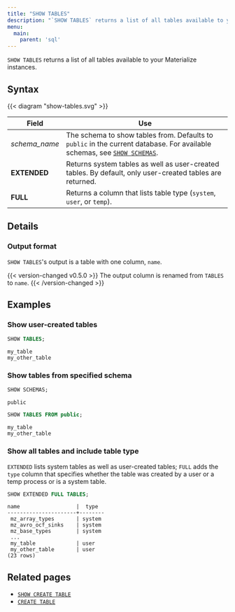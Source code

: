 ```yaml
---
title: "SHOW TABLES"
description: "`SHOW TABLES` returns a list of all tables available to your Materialize instances."
menu:
  main:
    parent: 'sql'
---
```


`SHOW TABLES` returns a list of all tables available to your Materialize instances.

## Syntax

{{< diagram "show-tables.svg" >}}

Field | Use
------|-----
_schema&lowbar;name_ | The schema to show tables from. Defaults to `public` in the current database. For available schemas, see [`SHOW SCHEMAS`](../show-schemas).
**EXTENDED** | Returns system tables as well as user-created tables. By default, only user-created tables are returned.
**FULL**  | Returns a column that lists table type (`system`, `user`, or `temp`).

## Details

### Output format

`SHOW TABLES`'s output is a table with one column, `name`.

{{< version-changed v0.5.0 >}}
The output column is renamed from `TABLES` to `name`.
{{< /version-changed >}}

## Examples

### Show user-created tables
```sql
SHOW TABLES;
```
```nofmt
my_table
my_other_table
```

### Show tables from specified schema
```sql
SHOW SCHEMAS;
```
```nofmt
public
```
```sql
SHOW TABLES FROM public;
```
```nofmt
my_table
my_other_table
```

### Show all tables and include table type

`EXTENDED` lists system tables as well as user-created tables; `FULL` adds the `type` column that specifies whether the table was created by a user or a temp process or is a system table.

```sql
SHOW EXTENDED FULL TABLES;
```
```nofmt
name                  |  type
----------------------+--------
 mz_array_types       | system
 mz_avro_ocf_sinks    | system
 mz_base_types        | system
 ...
 my_table             | user
 my_other_table       | user
(23 rows)
```

## Related pages

- [`SHOW CREATE TABLE`](../show-create-table)
- [`CREATE TABLE`](../create-table)
